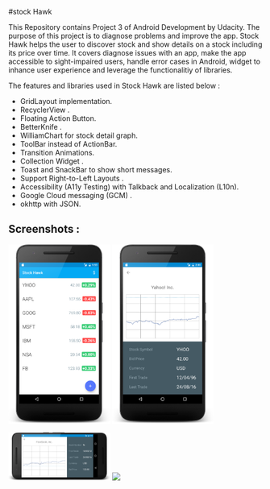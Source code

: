 #stock Hawk 

This Repository contains Project 3 of Android Development by Udacity. The purpose of this project is to diagnose problems and improve the app. Stock Hawk helps the user to discover stock and show details on a stock including its price over time. It covers diagnose issues with an app, make the app accessible to sight-impaired users, handle error cases in Android, widget to inhance user experience and leverage the functionalitiy of libraries. 

The features and libraries used in Stock Hawk are listed below :

- GridLayout implementation.
- RecyclerView .
- Floating Action Button.
- BetterKnife .
- WilliamChart for stock detail graph.
- ToolBar instead of ActionBar.
- Transition Animations.
- Collection Widget . 
- Toast and SnackBar to show short messages.
- Support Right-to-Left Layouts .
- Accessibility (A11y Testing) with Talkback and Localization (L10n).
- Google Cloud messaging (GCM) .
- okhttp with JSON.

Screenshots :
---------------------

<img width="40%" src="/art/stockhawk_main.png" />     <img width="40%" src="/art/stockhawk_detail.png" />

<img width="40%" src="/art/stockhawk_detail_land.png" />     <img width="40%" src="/art/stockhawk_widget.png" />



